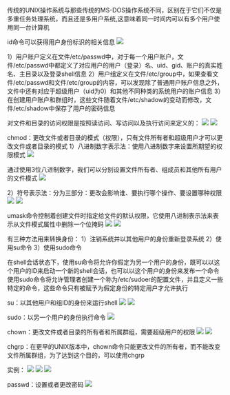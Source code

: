 传统的UNIX操作系统与那些传统的MS-DOS操作系统不同，区别在于它们不仅是多重任务处理系统，而且还是多用户系统,这意味着同一时间内可以有多个用户使用同一台计算机

id命令可以获得用户身份标识的相关信息
![](https://tva1.sinaimg.cn/large/0081Kckwly1glizu9qa41j30lz00x749.jpg)

1）用户账户定义在文件/etc/passwd中，对于每一个用户账户，文件/etc/passwd中都定义了对应用户的用户（登录）名、uid、gid、账户的真实姓名、主目录以及登录shell信息
2）用户组定义在文件/etc/group中，如果查看文件/etc/passwd和文件/etc/group的内容，可以发现除了普通用户账户信息之外，文件中还有对应于超级用户（uid为0）和其他不同种类的系统用户的账户信息
3）在创建用户账户和群组时，这些文件随着文件/etc/shadow的变动而修改，文件/etc/shadow中保存了用户的密码信息

对文件和目录的访问权限是按照读访问、写访问以及执行访问来定义的：
![](https://tva1.sinaimg.cn/large/0081Kckwly1glizuixqg3j30cb0gudhc.jpg)
![](https://tva1.sinaimg.cn/large/0081Kckwly1glizuvora2j30cb0azjse.jpg)

chmod：更改文件或者目录的模式（权限），只有文件所有者和超级用户才可以更改文件或者目录的模式
1）八进制数字表示法：使用八进制数字来设置所期望的权限模式
![](https://tva1.sinaimg.cn/large/0081Kckwly1glizv3e7itj30cb04uzk8.jpg)

通过使用3位八进制数字，我们可以分别设置文件所有者、组成员和其他所有用户的文件模式
![](https://tva1.sinaimg.cn/large/0081Kckwly1glizvc9v8ej30b002nglq.jpg)

2）符号表示法：分为三部分：更改会影响谁、要执行哪个操作、要设置哪种权限
![](https://tva1.sinaimg.cn/large/0081Kckwly1glizvjhikhj30c007lwf2.jpg)
![](https://tva1.sinaimg.cn/large/0081Kckwly1glizvpqhcgj30c006pdgh.jpg)

umask命令控制着创建文件时指定给文件的默认权限，它使用八进制表示法来表示从文件模式属性中删除一个位掩码
![](https://tva1.sinaimg.cn/large/0081Kckwly1glizvxxw2dj30c00bp75h.jpg)
![](https://tva1.sinaimg.cn/large/0081Kckwly1glizw5zh8jj30c0075wf6.jpg)

有三种方法用来转换身份：
1）注销系统并以其他用户的身份重新登录系统
2）使用su命令
3）使用sudo命令

在shell会话状态下，使用su命令将允许你假定为另一个用户的身份，既可以以这个用户的ID来启动一个新的shell会话，也可以以这个用户的身份来发布一个命令
使用sudo命令将允许管理者创建一个称为/etc/sudoer的配置文件，并且定义一些特定的命令，这些命令只有被赋予为假定身份的特定用户才允许执行

su：以其他用户和组ID的身份来运行shell
![](https://tva1.sinaimg.cn/large/0081Kckwly1glizwesdzhj30c00d1myp.jpg)
![](https://tva1.sinaimg.cn/large/0081Kckwly1glizwn6pxpj30c0026746.jpg)

sudo：以另一个用户的身份执行命令
![](https://tva1.sinaimg.cn/large/0081Kckwly1glizwu31xvj30c00au75q.jpg)

chown：更改文件或者目录的所有者和所属群组，需要超级用户的权限
![](https://tva1.sinaimg.cn/large/0081Kckwly1glizx1ua7rj30c0053t91.jpg)
![](https://tva1.sinaimg.cn/large/0081Kckwly1glizx8o30ej30c008ldgs.jpg)

chgrp：在更早的UNIX版本中，chown命令只能更改文件的所有者，而不能改变文件所属群组，为了达到这个目的，可以使用chgrp

实例：
![](https://tva1.sinaimg.cn/large/0081Kckwly1glizxgbk8yj30c004iaah.jpg)
![](https://tva1.sinaimg.cn/large/0081Kckwly1glizxn0wz4j30c00hfabs.jpg)
![](https://tva1.sinaimg.cn/large/0081Kckwly1glizxun33nj30c00e5jt6.jpg)

passwd：设置或者更改密码
![](https://tva1.sinaimg.cn/large/0081Kckwly1glizy2rqv9j30c009fdgm.jpg)